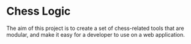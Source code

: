 # Chess Logic
The aim of this project is to create a set of chess-related tools that are modular, and make it easy for a developer to use on a web application.
